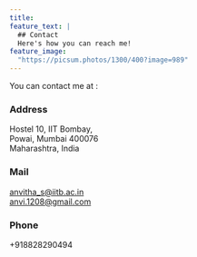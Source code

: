```yaml
---
title: 
feature_text: |
  ## Contact  
  Here's how you can reach me!
feature_image: 
  "https://picsum.photos/1300/400?image=989"
---
```

You can contact me at : 
### Address
Hostel 10, IIT Bombay,  
Powai, Mumbai 400076  
Maharashtra, India  
### Mail  
[anvitha_s@iitb.ac.in](mailto:anvitha_s@iitb.ac.in)  
[anvi.1208@gmail.com](anvi.1208@gmail.com)
### Phone  
+918828290494  
